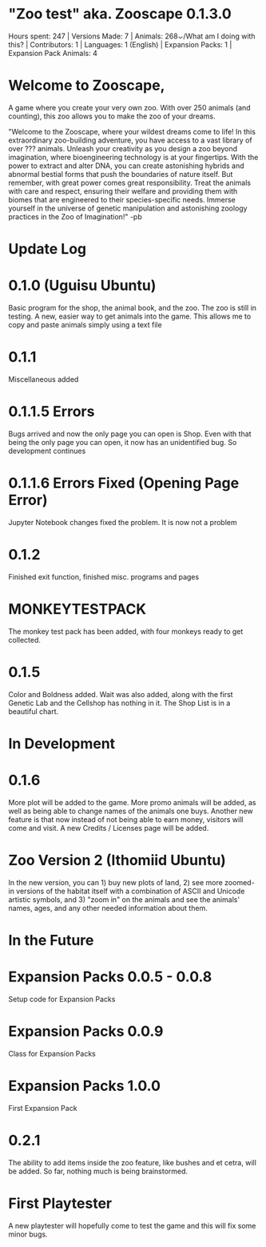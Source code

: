 # "Zoo test" aka. Zooscape 0.1.3.0
Hours spent: 247  |   Versions Made: 7  |   Animals: 268⌄/What am I doing with this?  |   Contributors: 1  |   Languages: 1 (English)   |   Expansion Packs: 1   |   Expansion Pack Animals: 4

# Welcome to Zooscape, 
A game where you create your very own zoo. With over 250 animals (and counting), this zoo allows you to make the zoo of your dreams. 

"Welcome to the Zooscape, where your wildest dreams come to life! In this extraordinary zoo-building adventure, you have access to a vast library of over ??? animals. Unleash your creativity as you design a zoo beyond imagination, where bioengineering technology is at your fingertips. With the power to extract and alter DNA, you can create astonishing hybrids and abnormal bestial forms that push the boundaries of nature itself. But remember, with great power comes great responsibility. Treat the animals with care and respect, ensuring their welfare and providing them with biomes that are engineered to their species-specific needs. Immerse yourself in the universe of genetic manipulation and astonishing zoology practices in the Zoo of Imagination!"
-pb


# Update Log
  # 0.1.0 (Uguisu Ubuntu)
  Basic program for the shop, the animal book, and the zoo. The zoo is still in testing. A new, easier way to get animals into the game. This allows me to copy and paste animals simply using a text file

  # 0.1.1
  Miscellaneous added

  # 0.1.1.5 Errors
  Bugs arrived and now the only page you can open is Shop. Even with that being the only page you can open, it now has an unidentified bug. So development continues

  # 0.1.1.6 Errors Fixed (Opening Page Error)
  Jupyter Notebook changes fixed the problem. It is now not a problem

  # 0.1.2
  Finished exit function, finished misc. programs and pages

  # MONKEYTESTPACK
  The monkey test pack has been added, with four monkeys ready to get collected. 

  # 0.1.5
  Color and Boldness added. Wait was also added, along with the first Genetic Lab and the Cellshop has nothing in it. The Shop List is in a beautiful chart. 

# In Development 
   # 0.1.6
   More plot will be added to the game. More promo animals will be added, as well as being able to change names of the animals one buys. Another new feature is that now instead of not being able to earn money, visitors will come and visit. A new Credits / Licenses page will be added. 

   # Zoo Version 2 (Ithomiid Ubuntu)
   In the new version, you can 1) buy new plots of land, 2) see more zoomed-in versions of the habitat itself with a combination of ASCII and Unicode artistic symbols, and 3) "zoom in" on the animals and see the animals' names, ages, and any other needed information about them. 
   
  
# In the Future
  # Expansion Packs 0.0.5 - 0.0.8
  Setup code for Expansion Packs

  # Expansion Packs 0.0.9
  Class for Expansion Packs

  # Expansion Packs 1.0.0
  First Expansion Pack

  # 0.2.1
  The ability to add items inside the zoo feature, like bushes and et cetra, will be added. So far, nothing much is being brainstormed. 

  # First Playtester
  A new playtester will hopefully come to test the game and this will fix some minor bugs. 
  
